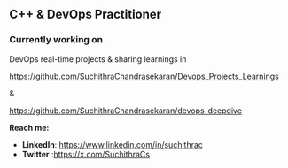  
**C++ & DevOps Practitioner** 
---
### Currently working on
DevOps real-time projects & sharing learnings in 

 https://github.com/SuchithraChandrasekaran/Devops_Projects_Learnings

  &

 https://github.com/SuchithraChandrasekaran/devops-deepdive

 **Reach me:**  
- **LinkedIn**: https://www.linkedin.com/in/suchithrac
- **Twitter** :https://x.com/SuchithraCs
